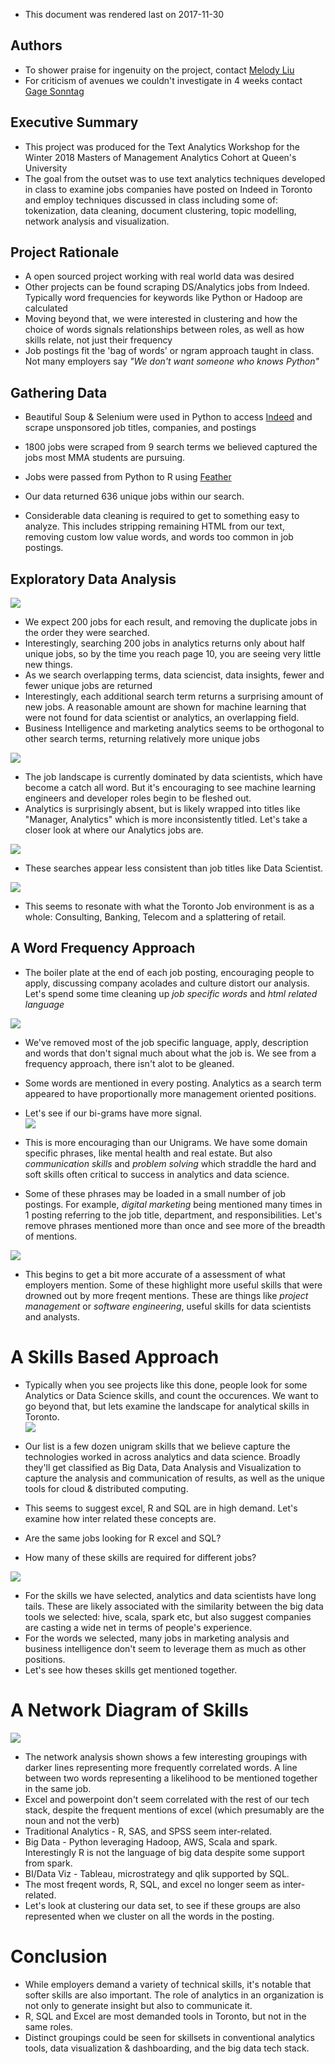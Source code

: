-   This document was rendered last on 2017-11-30

Authors
-------

-   To shower praise for ingenuity on the project, contact [Melody Liu](https://www.linkedin.com/in/meifei-melody-liu/)
-   For criticism of avenues we couldn't investigate in 4 weeks contact [Gage Sonntag](https://www.linkedin.com/in/gage-sonntag/)

Executive Summary
-----------------

-   This project was produced for the Text Analytics Workshop for the Winter 2018 Masters of Management Analytics Cohort at Queen's University
-   The goal from the outset was to use text analytics techniques developed in class to examine jobs companies have posted on Indeed in Toronto and employ techniques discussed in class including some of: tokenization, data cleaning, document clustering, topic modelling, network analysis and visualization.

Project Rationale
-----------------

-   A open sourced project working with real world data was desired
-   Other projects can be found scraping DS/Analytics jobs from Indeed. Typically word frequencies for keywords like Python or Hadoop are calculated
-   Moving beyond that, we were interested in clustering and how the choice of words signals relationships between roles, as well as how skills relate, not just their frequency
-   Job postings fit the 'bag of words' or ngram approach taught in class. Not many employers say *"We don't want someone who knows Python"*

Gathering Data
--------------

-   Beautiful Soup & Selenium were used in Python to access [Indeed](https://www.indeed.ca/jobs?q=analytics&l=Toronto&start=10 "Indeed:Analytics Jobs in Toronto") and scrape unsponsored job titles, companies, and postings
-   1800 jobs were scraped from 9 search terms we believed captured the jobs most MMA students are pursuing.
-   Jobs were passed from Python to R using [Feather](https://blog.rstudio.com/2016/03/29/feather/ "Feather: A Fast On-Disk Format for Data Frames for R and Python, powered by Apache Arrow")

-   Our data returned 636 unique jobs within our search.
-   Considerable data cleaning is required to get to something easy to analyze. This includes stripping remaining HTML from our text, removing custom low value words, and words too common in job postings.

Exploratory Data Analysis
-------------------------

<img src="Figs/unique postings by search-1.png" style="display: block; margin: auto;" />

-   We expect 200 jobs for each result, and removing the duplicate jobs in the order they were searched.
-   Interestingly, searching 200 jobs in analytics returns only about half unique jobs, so by the time you reach page 10, you are seeing very little new things.
-   As we search overlapping terms, data sciencist, data insights, fewer and fewer unique jobs are returned
-   Interestingly, each additional search term returns a surprising amount of new jobs. A reasonable amount are shown for machine learning that were not found for data scientist or analytics, an overlapping field.
-   Business Intelligence and marketing analytics seems to be orthogonal to other search terms, returning relatively more unique jobs

<img src="Figs/most frequent titles-1.png" style="display: block; margin: auto;" />

-   The job landscape is currently dominated by data scientists, which have become a catch all word. But it's encouraging to see machine learning engineers and developer roles begin to be fleshed out.
-   Analytics is surprisingly absent, but is likely wrapped into titles like "Manager, Analytics" which is more inconsistently titled. Let's take a closer look at where our Analytics jobs are.

<img src="Figs/most frequent analytics titles-1.png" style="display: block; margin: auto;" />

-   These searches appear less consistent than job titles like Data Scientist.

<img src="Figs/most frequent companies-1.png" style="display: block; margin: auto;" />

-   This seems to resonate with what the Toronto Job environment is as a whole: Consulting, Banking, Telecom and a splattering of retail.

A Word Frequency Approach
-------------------------

-   The boiler plate at the end of each job posting, encouraging people to apply, discussing company acolades and culture distort our analysis. Let's spend some time cleaning up *job specific words* and *html related language*

<img src="Figs/unigrams count-1.png" style="display: block; margin: auto;" />

-   We've removed most of the job specific language, apply, description and words that don't signal much about what the job is. We see from a frequency approach, there isn't alot to be gleaned.
-   Some words are mentioned in every posting. Analytics as a search term appeared to have proportionally more management oriented positions.
-   Let's see if our bi-grams have more signal. <img src="Figs/bigrams count-1.png" style="display: block; margin: auto;" />

-   This is more encouraging than our Unigrams. We have some domain specific phrases, like mental health and real estate. But also *communication skills* and *problem solving* which straddle the hard and soft skills often critical to success in analytics and data science.
-   Some of these phrases may be loaded in a small number of job postings. For example, *digital marketing* being mentioned many times in 1 posting referring to the job title, department, and responsibilities. Let's remove phrases mentioned more than once and see more of the breadth of mentions.

<img src="Figs/distinct bigrams count-1.png" style="display: block; margin: auto;" />

-   This begins to get a bit more accurate of a assessment of what employers mention. Some of these highlight more useful skills that were drowned out by more freqent mentions. These are things like *project management* or *software engineering*, useful skills for data scientists and analysts.

A Skills Based Approach
=======================

-   Typically when you see projects like this done, people look for some Analytics or Data Science skills, and count the occurences. We want to go beyond that, but lets examine the landscape for analytical skills in Toronto. <img src="Figs/skills mentioned-1.png" style="display: block; margin: auto;" />

-   Our list is a few dozen unigram skills that we believe capture the technologies worked in across analytics and data science. Broadly they'll get classified as Big Data, Data Analysis and Visualization to capture the analysis and communication of results, as well as the unique tools for cloud & distributed computing.
-   This seems to suggest excel, R and SQL are in high demand. Let's examine how inter related these concepts are.
-   Are the same jobs looking for R excel and SQL?
-   How many of these skills are required for different jobs?

<img src="Figs/histogram of skills-1.png" style="display: block; margin: auto;" />

-   For the skills we have selected, analytics and data scientists have long tails. These are likely associated with the similarity between the big data tools we selected: hive, scala, spark etc, but also suggest companies are casting a wide net in terms of people's experience.
-   For the words we selected, many jobs in marketing analysis and business intelligence don't seem to leverage them as much as other positions.
-   Let's see how theses skills get mentioned together.

A Network Diagram of Skills
===========================

<img src="Figs/pairwise correlation-1.png" style="display: block; margin: auto;" />

-   The network analysis shown shows a few interesting groupings with darker lines representing more frequently correlated words. A line between two words representing a likelihood to be mentioned together in the same job.
-   Excel and powerpoint don't seem correlated with the rest of our tech stack, despite the frequent mentions of excel (which presumably are the noun and not the verb)
-   Traditional Analytics - R, SAS, and SPSS seem inter-related.
-   Big Data - Python leveraging Hadoop, AWS, Scala and spark. Interestingly R is not the language of big data despite some support from spark.
-   BI/Data Viz - Tableau, microstrategy and qlik supported by SQL.
-   The most freqent words, R, SQL, and excel no longer seem as inter-related.
-   Let's look at clustering our data set, to see if these groups are also represented when we cluster on all the words in the posting.

<!-- ##Topic Modelling -->
<!-- - We should exepct that this data set is well suited for topic modelling. -->
<!-- - It likely consists of themes within the job postings, we saw earlier with different tech stacks, but also with an emphasis on soft skills. -->
<!-- - We might also see topics loaded with other aspects of the business, industry specific knowledge like credit modelling in finance, or churn and lift models in marketting. -->
Conclusion
==========

-   While employers demand a variety of technical skills, it's notable that softer skills are also important. The role of analytics in an organization is not only to generate insight but also to communicate it.
-   R, SQL and Excel are most demanded tools in Toronto, but not in the same roles.
-   Distinct groupings could be seen for skillsets in conventional analytics tools, data visualization & dashboarding, and the big data tech stack.
